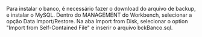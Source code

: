 Para instalar o banco, é necessário fazer o download do arquivo de backup,
e instalar o MySQL. Dentro do MANAGEMENT do Workbench, selecionar a opção Data 
Import/Restore.
Na aba Import from Disk, selecionar o option "Import from Self-Contained File" e 
inserir o arquivo bckBanco.sql.